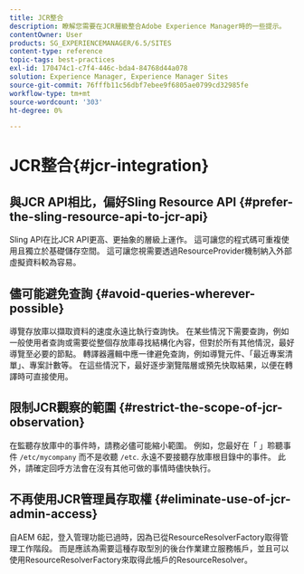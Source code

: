 ```yaml
---
title: JCR整合
description: 瞭解您需要在JCR層級整合Adobe Experience Manager時的一些提示。
contentOwner: User
products: SG_EXPERIENCEMANAGER/6.5/SITES
content-type: reference
topic-tags: best-practices
exl-id: 170474c1-c7f4-446c-bda4-84768d44a078
solution: Experience Manager, Experience Manager Sites
source-git-commit: 76fffb11c56dbf7ebee9f6805ae0799cd32985fe
workflow-type: tm+mt
source-wordcount: '303'
ht-degree: 0%

---
```


# JCR整合{#jcr-integration}

## 與JCR API相比，偏好Sling Resource API {#prefer-the-sling-resource-api-to-jcr-api}

Sling API在比JCR API更高、更抽象的層級上運作。 這可讓您的程式碼可重複使用且獨立於基礎儲存空間。 這可讓您視需要透過ResourceProvider機制納入外部虛擬資料較為容易。

## 儘可能避免查詢 {#avoid-queries-wherever-possible}

導覽存放庫以擷取資料的速度永遠比執行查詢快。 在某些情況下需要查詢，例如一般使用者查詢或需要從整個存放庫尋找結構化內容，但對於所有其他情況，最好導覽至必要的節點。 轉譯器邏輯中應一律避免查詢，例如導覽元件、「最近專案清單」、專案計數等。 在這些情況下，最好逐步瀏覽階層或預先快取結果，以便在轉譯時可直接使用。

## 限制JCR觀察的範圍 {#restrict-the-scope-of-jcr-observation}

在監聽存放庫中的事件時，請務必儘可能縮小範圍。 例如，您最好在「 」聆聽事件 `/etc/mycompany` 而不是收聽 `/etc`. 永遠不要接聽存放庫根目錄中的事件。 此外，請確定回呼方法會在沒有其他可做的事情時儘快執行。

## 不再使用JCR管理員存取權 {#eliminate-use-of-jcr-admin-access}

自AEM 6起，登入管理功能已過時，因為已從ResourceResolverFactory取得管理工作階段。 而是應該為需要這種存取型別的後台作業建立服務帳戶，並且可以使用ResourceResolverFactory來取得此帳戶的ResourceResolver。
